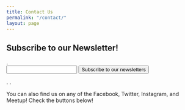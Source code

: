 ```yaml
---
title: Contact Us
permalink: "/contact/"
layout: page
---
```


<h2> Subscribe to our Newsletter! </h2>
<script type="text/javascript">var pleaseEnter = "Enter Email Here!"; </script> . 





<script type="text/javascript" src="https://ajax.googleapis.com/ajax/libs/jquery/1.5.2/jquery.min.js"></script> <script type="text/javascript" src="https://s3.amazonaws.com/phplist/phplist-subscribe-0.2.min.js"></script> <div id="phplistsubscriberesult"></div> <form action="https://popgymnews.hosted.phplist.com/lists/?p=subscribe&id=1" method="post" id="phplistsubscribeform"> <input type="text" name="email" value="" id="emailaddress" /> <button type="submit" id="phplistsubscribe">Subscribe to our newsletters</button> </form> . 





<script type="text/javascript" src="https://form.jotform.us/jsform/72746138723158"></script> . 






You can also find us on any of the Facebook, Twitter, Instagram, and Meetup! Check the buttons below!
